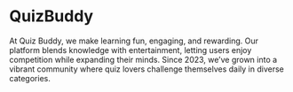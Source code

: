 # QuizBuddy
At Quiz Buddy, we make learning fun, engaging, and rewarding. Our platform blends knowledge with entertainment, letting users enjoy competition while expanding their minds. Since 2023, we’ve grown into a vibrant community where quiz lovers challenge themselves daily in diverse categories.
